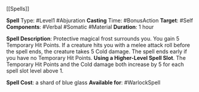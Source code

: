 [[Spells]]

**Spell** Type: #Level1 #Abjuration 
**Casting** Time: #BonusAction 
**Target**: #Self 
**Components**: #Verbal #Somatic #Material 
**Duration**: 1 hour

**Spell Description**: 
	Protective magical frost surrounds you. You gain 5 Temporary Hit Points. If a creature hits you with a melee attack roll before the spell ends, the creature takes 5 Cold damage. The spell ends early if you have no Temporary Hit Points. 
	**Using a Higher-Level Spell Slot**. The Temporary Hit Points and the Cold damage both increase by 5 for each spell slot level above 1.

**Spell Cost**: a shard of blue glass
**Available for**: #WarlockSpell 